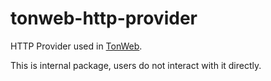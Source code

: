 # tonweb-http-provider

HTTP Provider used in [TonWeb](https://github.com/toncenter/tonweb).

This is internal package, users do not interact with it directly. 